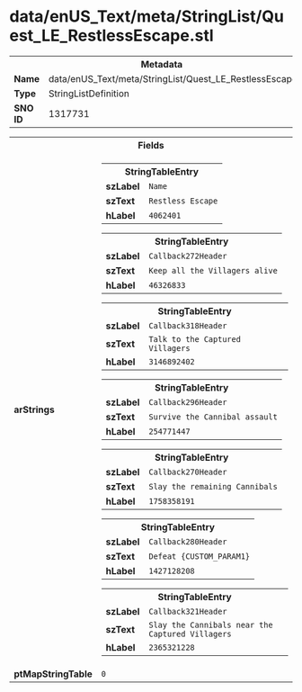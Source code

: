 <h1>data/enUS_Text/meta/StringList/Quest_LE_RestlessEscape.stl</h1><table><tr><th colspan="100%">Metadata</th></tr><tr><td><b>Name</b></td><td>data/enUS_Text/meta/StringList/Quest_LE_RestlessEscape.stl</td></tr><tr><td><b>Type</b></td><td>StringListDefinition</td></tr><tr><td><b>SNO ID</b></td><td>1317731</td></tr></table>

<table><tr><th colspan="100%">Fields</th></tr><tr><td><b>arStrings</b></td><td><table><tr><th colspan="100%">StringTableEntry</th></tr><tr><td><b>szLabel</b></td><td><code>Name</code></td></tr><tr><td><b>szText</b></td><td><code>Restless Escape</code></td></tr><tr><td><b>hLabel</b></td><td><code>4062401</code></td></tr></table>


<table><tr><th colspan="100%">StringTableEntry</th></tr><tr><td><b>szLabel</b></td><td><code>Callback272Header</code></td></tr><tr><td><b>szText</b></td><td><code>Keep all the Villagers alive</code></td></tr><tr><td><b>hLabel</b></td><td><code>46326833</code></td></tr></table>


<table><tr><th colspan="100%">StringTableEntry</th></tr><tr><td><b>szLabel</b></td><td><code>Callback318Header</code></td></tr><tr><td><b>szText</b></td><td><code>Talk to the Captured Villagers</code></td></tr><tr><td><b>hLabel</b></td><td><code>3146892402</code></td></tr></table>


<table><tr><th colspan="100%">StringTableEntry</th></tr><tr><td><b>szLabel</b></td><td><code>Callback296Header</code></td></tr><tr><td><b>szText</b></td><td><code>Survive the Cannibal assault</code></td></tr><tr><td><b>hLabel</b></td><td><code>254771447</code></td></tr></table>


<table><tr><th colspan="100%">StringTableEntry</th></tr><tr><td><b>szLabel</b></td><td><code>Callback270Header</code></td></tr><tr><td><b>szText</b></td><td><code>Slay the remaining Cannibals</code></td></tr><tr><td><b>hLabel</b></td><td><code>1758358191</code></td></tr></table>


<table><tr><th colspan="100%">StringTableEntry</th></tr><tr><td><b>szLabel</b></td><td><code>Callback280Header</code></td></tr><tr><td><b>szText</b></td><td><code>Defeat {CUSTOM_PARAM1}</code></td></tr><tr><td><b>hLabel</b></td><td><code>1427128208</code></td></tr></table>


<table><tr><th colspan="100%">StringTableEntry</th></tr><tr><td><b>szLabel</b></td><td><code>Callback321Header</code></td></tr><tr><td><b>szText</b></td><td><code>Slay the Cannibals near the Captured Villagers</code></td></tr><tr><td><b>hLabel</b></td><td><code>2365321228</code></td></tr></table>


</td></tr><tr><td><b>ptMapStringTable</b></td><td><code>0</code></td></tr></table>

